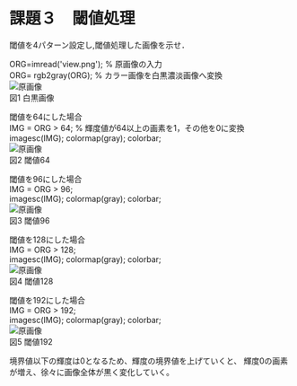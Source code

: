 # 課題３　閾値処理
閾値を4パターン設定し,閾値処理した画像を示せ．


ORG=imread('view.png'); % 原画像の入力  
ORG= rgb2gray(ORG); % カラー画像を白黒濃淡画像へ変換  
![原画像](https://github.com/Seiya070/Image_Process/blob/master/image/3-1.png?raw=true)  
図1 白黒画像

閾値を64にした場合  
IMG = ORG > 64; % 輝度値が64以上の画素を1，その他を0に変換  
imagesc(IMG); colormap(gray); colorbar;  
![原画像](https://github.com/Seiya070/Image_Process/blob/master/image/3-2.png?raw=true)  
図2 閾値64  

閾値を96にした場合  
IMG = ORG > 96;  
imagesc(IMG); colormap(gray); colorbar;  
![原画像](https://github.com/Seiya070/Image_Process/blob/master/image/3-3.png?raw=true)  
図3 閾値96  

閾値を128にした場合  
IMG = ORG > 128;  
imagesc(IMG); colormap(gray); colorbar;  
![原画像](https://github.com/Seiya070/Image_Process/blob/master/image/3-4.png?raw=true)  
図4 閾値128  

閾値を192にした場合  
IMG = ORG > 192;  
imagesc(IMG); colormap(gray); colorbar;  
![原画像](https://github.com/Seiya070/Image_Process/blob/master/image/3-5.png?raw=true)  
図5 閾値192  

境界値以下の輝度は0となるため、輝度の境界値を上げていくと、
輝度0の画素が増え、徐々に画像全体が黒く変化していく。
